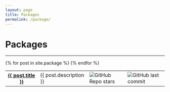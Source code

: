 ```yaml
---
layout: page
title: Packages
permalink: /package/
---
```


# Packages

<div class="section-index">
    <hr class="panel-line">
    <table>
    {% for post in site.package  %}        
    <tr class="entry">
    <th><a href="{{ post.url | prepend: site.baseurl }}">{{ post.title }}</a></th>
    <td>{{ post.description }}</td>
    <td><img alt="GitHub Repo stars" src="https://img.shields.io/github/stars/{{ post.title }}"></td>
    <td><img alt="GitHub last commit" src="https://img.shields.io/github/last-commit/{{ post.title }}"></td>
   </tr>{% endfor %}
    </table>
</div>
